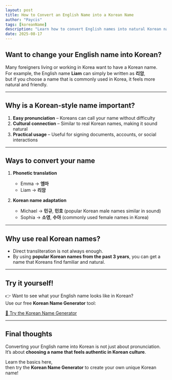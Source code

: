 ```yaml
---
layout: post
title: How to Convert an English Name into a Korean Name
author: "Paycis"
tags: [koreanName]
description: "Learn how to convert English names into natural Korean names, with real examples and a free Korean name generator."
date: 2025-08-17
---
```


## Want to change your English name into Korean?

Many foreigners living or working in Korea want to have a Korean name.  
For example, the English name **Liam** can simply be written as **리암**,  
but if you choose a name that is commonly used in Korea, it feels more natural and friendly.

---

## Why is a Korean-style name important?

1. **Easy pronunciation** – Koreans can call your name without difficulty  
2. **Cultural connection** – Similar to real Korean names, making it sound natural  
3. **Practical usage** – Useful for signing documents, accounts, or social interactions  

---

## Ways to convert your name

1. **Phonetic translation**  
   - Emma → **엠마**  
   - Liam → **리암**

2. **Korean name adaptation**  
   - Michael → **민규**, **민호** (popular Korean male names similar in sound)  
   - Sophia → **소영**, **수아** (commonly used female names in Korea)

---

## Why use real Korean names?

- Direct transliteration is not always enough.  
- By using **popular Korean names from the past 3 years**, you can get a name that Koreans find familiar and natural.  

---

## Try it yourself!

👉 Want to see what your English name looks like in Korean?  
Use our free **Korean Name Generator** tool:

[🔗 Try the Korean Name Generator](https://willing1026.github.io/korean-name-generator/?lang=en)

---

## Final thoughts

Converting your English name into Korean is not just about pronunciation.  
It’s about **choosing a name that feels authentic in Korean culture**.  

Learn the basics here,  
then try the **Korean Name Generator** to create your own unique Korean name!
